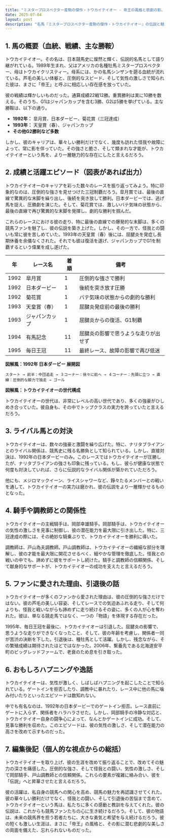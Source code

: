 ```yaml
---
title: "ミスタープロスペクター産駒の傑作・トウカイテイオー - 帝王の風格と悲劇の影、その生涯を振り返る"
date: 2025-07-04
layout: post
description: "名馬『ミスタープロスペクター産駒の傑作・トウカイテイオー』の伝説と魅力を深堀り"
---
```


## 1. 馬の概要（血統、戦績、主な勝鞍）

トウカイテイオー。その名は、日本競馬史に燦然と輝く、伝説的名馬として語り継がれている。1989年生まれ、父はアメリカの名種牡馬ミスタープロスペクター、母はトウカイクリスティー。母系には、かの名馬シンザンを遡る血統が流れている。芦毛の美しい体躯と、圧倒的なスピード、そして気性の激しさで知られた彼は、まさに「帝王」と呼ぶに相応しい存在感を放っていた。

彼の戦績は輝かしいものだった。通算成績22戦12勝。重賞勝利は実に10勝を数える。そのうち、G1はジャパンカップを含む3勝、G2は5勝を挙げている。主な勝鞍は、以下の通り。

* **1992年：** 皐月賞、日本ダービー、菊花賞（三冠達成）
* **1993年：** 天皇賞（春）、ジャパンカップ
* **その他G2勝利など多数**

しかし、彼のキャリアは、華々しい勝利だけでなく、幾度も訪れた怪我や故障によって、常に影を伴っていた。その強さと脆さ、そして類まれな才能が、トウカイテイオーという馬を、より一層魅力的な存在にしたと言えるだろう。


## 2. 成績と活躍エピソード（図表があれば出力）

トウカイテイオーのキャリアを彩った数々のレースを振り返ってみよう。特に印象的なのは、圧倒的な強さを見せつけた三冠制覇だろう。皐月賞では、最後の直線で驚異的な末脚を繰り出し、後続を突き放して勝利。日本ダービーでは、逃げ馬を捉え、圧勝劇を演じた。そして、菊花賞では、激しいバテ気味の状態から、最後の直線で再び驚異的な末脚を発揮し、劇的な勝利を掴んだ。

これらのレースにおける彼の走り、特に最後の直線での爆発的な末脚は、多くの競馬ファンを魅了し、彼の伝説を築き上げた。しかし、その一方で、怪我との闘いも常に彼を苦しめていた。1993年の天皇賞（春）後には、屈腱炎を発症し長期休養を余儀なくされた。それでも彼は復活を遂げ、ジャパンカップでG1を制覇するという偉業を成し遂げた。

| 年 | レース名          | 着順 | 備考                                   |
|---|-----------------|-----|----------------------------------------|
| 1992 | 皐月賞            | 1   | 圧倒的な強さで勝利                     |
| 1992 | 日本ダービー        | 1   | 後続を突き放す圧勝                   |
| 1992 | 菊花賞            | 1   | バテ気味の状態からの劇的な勝利         |
| 1993 | 天皇賞（春）      | 1   | 屈腱炎発症前の最後の勝利               |
| 1993 | ジャパンカップ      | 1   | 屈腱炎からの復活、G1制覇             |
| 1994 | 有馬記念          | 11  | 屈腱炎の影響で思うような走りが出せず     |
| 1995 | 毎日王冠          | 11  | 最終レース、故障の影響で再び低迷         |


**図解風：1992年 日本ダービー 展開図**

```
スタート → 前半：中団追走 → ３コーナー：徐々に前へ → ４コーナー：先頭に立つ → 直線：圧倒的な脚力で独走 → ゴール
```

**図解風：トウカイテイオーの世代構成**

トウカイテイオーの世代は、非常にレベルの高い世代であり、多くの強豪がひしめき合っていた。彼自身も、その中でトップクラスの実力を誇っていたと言えるだろう。


## 3. ライバル馬との対決

トウカイテイオーは、数々の強豪と激闘を繰り広げた。特に、ナリタブライアンとのライバル関係は、競馬史に残る名勝負として知られている。しかし、直接対決は、1992年の日本ダービーのみ。このレースではトウカイテイオーが圧勝したが、ナリタブライアンの強さも印象に残っている。もし、彼らが健康な状態で何度も対決していれば、さらに伝説的なライバル関係が築かれていただろう。

他にも、メジロマックイーン、ライスシャワーなど、錚々たるメンバーとの戦いを通して、トウカイテイオーの実力は磨かれ、彼の伝説をより一層輝かせるものとなった。


## 4. 騎手や調教師との関係性

トウカイテイオーの主戦騎手は、岡部幸雄騎手。岡部騎手は、トウカイテイオーの気性の激しさを見事に制御し、彼の潜在能力を最大限に引き出した。特に、三冠達成の際には、その絶妙な騎乗ぶりで、トウカイテイオーを勝利に導いた。

調教師は、戸山為夫調教師。戸山調教師は、トウカイテイオーの繊細な部分を理解し、彼の才能を最大限に開花させるべく、細やかな管理を徹底した。怪我との戦いの中でも、諦めずに彼をサポートし続けた。騎手と調教師の信頼関係、そして献身的なサポートが、トウカイテイオーの成功を支えたと言えるだろう。


## 5. ファンに愛された理由、引退後の話

トウカイテイオーが多くのファンから愛された理由は、彼の圧倒的な強さだけではない。彼の芦毛の美しい容姿、そしてレースでの気迫あふれる走り、そして何よりも、怪我と戦いながらも諦めずに走り続けるその姿に、多くの人が心を奪われた。彼は、単なる競走馬ではなく、一つの「物語」を体現する存在だった。

1995年、毎日王冠を最後に、トウカイテイオーは引退した。屈腱炎の影響で、思うような走りができなくなったこと、そして、彼の年齢を考慮し、関係者一同が苦渋の決断を下した。引退後は、種牡馬として活躍。しかし、残念ながら、その繁殖成績は期待されたほどではなかった。2006年、繋養先である北海道安平町のビッグレッドファームで、老衰のため息を引き取った。


## 6. おもしろハプニングや逸話

トウカイテイオーは、気性が激しく、しばしばハプニングを起こしたことで知られている。ゲートインを拒否したり、調教中に暴れたり、レース中に他の馬に噛み付いたりといったエピソードは数知れない。

中でも有名なのは、1992年の日本ダービーでのゲートイン拒否。レース直前にゲートに入らず、関係者をハラハラさせた。しかし、岡部騎手の冷静な対応と、トウカイテイオー自身の闘争心によって、なんとかゲートインに成功。そして、見事な勝利を収めた。このエピソードは、彼の気性の激しさ、そして潜在能力の高さを改めて示すものだった。


## 7. 編集後記（個人的な視点からの総括）

トウカイテイオーを取り上げ、彼の生涯を改めて振り返ることで、改めてその魅力の深さを痛感した。圧倒的な強さ、そして怪我との闘い、気性の激しさ、そして岡部騎手、戸山調教師との信頼関係。これらの要素が複雑に絡み合い、彼を「伝説」へと昇華させたと言えるだろう。

彼の活躍は、私自身の競馬への関心を高め、競馬の魅力を再認識させてくれた。彼の華々しい勝利だけでなく、怪我との闘い、そして引退後の苦悩まで含めて、トウカイテイオーという馬は、私たちに多くの感動と教訓を与えてくれた。彼の伝説は、これからも競馬ファンたちの心に生き続けるだろう。そして、彼の物語は、未来の競馬界を担う若者たちに、大きな勇気と希望を与え続けるだろう。彼の短くも激しい生涯は、まさに「帝王」の風格と、その影に潜む悲劇的な美しさの両面を備えた、忘れられないものだった。
